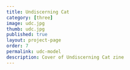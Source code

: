 ```yaml
---
title: Undiscerning Cat
category: [three]
image: udc.jpg
thumb: udc.jpg
published: true
layout: project-page
order: 7
permalink: udc-model
description: Cover of Undiscerning Cat zine
---
```

